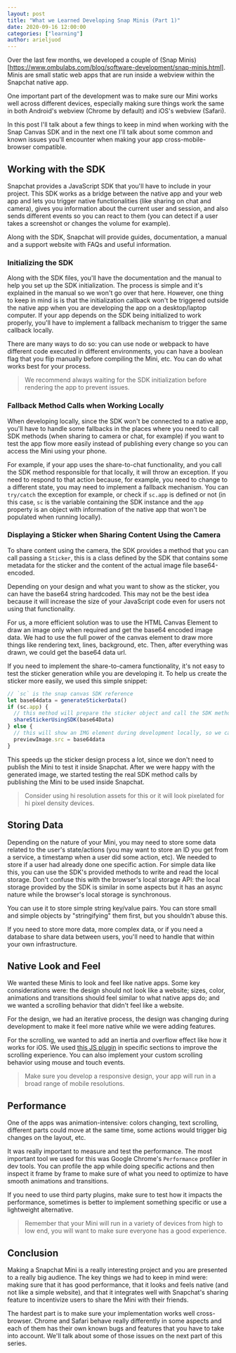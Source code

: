 ```yaml
---
layout: post
title: "What we Learned Developing Snap Minis (Part 1)"
date: 2020-09-16 12:00:00
categories: ["learning"]
author: arieljuod
---
```


Over the last few months, we developed a couple of (Snap Minis)[https://www.ombulabs.com/blog/software-development/snap-minis.html]. Minis are small static web apps that are run inside a webview within the Snapchat native app.

One important part of the development was to make sure our Mini works well across different devices, especially making sure things work the same in both Android's webview (Chrome by default) and iOS's webview (Safari).

In this post I'll talk about a few things to keep in mind when working with the Snap Canvas SDK and in the next one I'll talk about some common and known issues you'll encounter when making your app cross-mobile-browser compatible.

<!--more-->

## Working with the SDK

Snapchat provides a JavaScript SDK that you'll have to include in your project. This SDK works as a bridge between the native app and your web app and lets you trigger native functionalities (like sharing on chat and camera), gives you information about the current user and session, and also sends different events so you can react to them (you can detect if a user takes a screenshot or changes the volume for example).

Along with the SDK, Snapchat will provide guides, documentation, a manual and a support website with FAQs and useful information.

### Initializing the SDK

Along with the SDK files, you'll have the documentation and the manual to help you set up the SDK initialization. The process is simple and it's explained in the manual so we won't go over that here. However, one thing to keep in mind is is that the initialization callback won't be triggered outside the native app when you are developing the app on a desktop/laptop computer. If your app depends on the SDK being initialized to work properly, you'll have to implement a fallback mechanism to trigger the same callback locally.

There are many ways to do so: you can use node or webpack to have different code executed in different environments, you can have a boolean flag that you flip manually before compiling the Mini, etc. You can do what works best for your process.

> We recommend always waiting for the SDK initialization before rendering the app to prevent issues.

### Fallback Method Calls when Working Locally

When developing locally, since the SDK won't be connected to a native app, you'll have to handle some fallbacks in the places where you need to call SDK methods (when sharing to camera or chat, for example) if you want to test the app flow more easily instead of publishing every change so you can access the Mini using your phone.

For example, if your app uses the share-to-chat functionality, and you call the SDK method responsible for that locally, it will throw an exception. If you need to respond to that action because, for example, you need to change to a different state, you may need to implement a fallback mechanism. You can `try/catch` the exception for example, or check if `sc.app` is defined or not (in this case, `sc` is the variable containing the SDK instance and the `app` property is an object with information of the native app that won't be populated when running locally).

### Displaying a Sticker when Sharing Content Using the Camera

To share content using the camera, the SDK provides a method that you can call passing a `Sticker`, this is a class defined by the SDK that contains some metadata for the sticker and the content of the actual image file base64-encoded.

Depending on your design and what you want to show as the sticker, you can have the base64 string hardcoded. This may not be the best idea because it will increase the size of your JavaScript code even for users not using that functionality.

For us, a more efficient solution was to use the HTML Canvas Element to draw an image only when required and get the base64 encoded image data. We had to use the full power of the canvas element to draw more things like rendering text, lines, background, etc. Then, after everything was drawn, we could get the base64 data url.

If you need to implement the share-to-camera functionality, it's not easy to test the sticker generation while you are developing it. To help us create the sticker more easily, we used this simple snippet:

```javascript
// `sc` is the snap canvas SDK reference
let base64data = generateStickerData()
if (sc.app) {
  // this method will prepare the sticker object and call the SDK methods
  shareStickerUsingSDK(base64Data) 
} else {
  // this will show an IMG element during development locally, so we can see what we created
  previewImage.src = base64data
}
```

This speeds up the sticker design process a lot, since we don't need to publish the Mini to test it inside Snapchat. After we were happy with the generated image, we started testing the real SDK method calls by publishing the Mini to be used inside Snapchat.

> Consider using hi resolution assets for this or it will look pixelated for hi pixel density devices.

## Storing Data

Depending on the nature of your Mini, you may need to store some data related to the user's state/actions (you may want to store an ID you get from a service, a timestamp when a user did some action, etc). We needed to store if a user had already done one specific action. For simple data like this, you can use the SDK's provided methods to write and read the local storage. Don't confuse this with the browser's local storage API: the local storage provided by the SDK is similar in some aspects but it has an async nature while the browser's local storage is synchronous.

You can use it to store simple string key/value pairs. You can store small and simple objects by "stringifying" them first, but you shouldn't abuse this.

If you need to store more data, more complex data, or if you need a database to share data between users, you'll need to handle that within your own infrastructure.

## Native Look and Feel

We wanted these Minis to look and feel like native apps. Some key considerations were: the design should not look like a website; sizes, color, animations and transitions should feel similar to what native apps do; and we wanted a scrolling behavior that didn't feel like a website.

For the design, we had an iterative process, the design was changing during development to make it feel more native while we were adding features.

For the scrolling, we wanted to add an inertia and overflow effect like how it works for iOS. We used [this JS plugin](https://github.com/idiotWu/smooth-scrollbar) in specific sections to improve the scrolling experience. You can also implement your custom scrolling behavior using mouse and touch events.

> Make sure you develop a responsive design, your app will run in a broad range of mobile resolutions.

## Performance

One of the apps was animation-intensive: colors changing, text scrolling, different parts could move at the same time, some actions would trigger big changes on the layout, etc.

It was really important to measure and test the performance. The most important tool we used for this was Google Chrome's `Performance` profiler in dev tools. You can profile the app while doing specific actions and then inspect it frame by frame to make sure of what you need to optimize to have smooth animations and transitions.

If you need to use third party plugins, make sure to test how it impacts the performance, sometimes is better to implement something specific or use a lightweight alternative.

> Remember that your Mini will run in a variety of devices from high to low end, you will want to make sure everyone has a good experience.

## Conclusion

Making a Snapchat Mini is a really interesting project and you are presented to a really big audience. The key things we had to keep in mind were: making sure that it has good performance, that it looks and feels native (and not like a simple website), and that it integrates well with Snapchat's sharing feature to incentivize users to share the Mini with their friends.

The hardest part is to make sure your implementation works well cross-browser. Chrome and Safari behave really differently in some aspects and each of them has their own known bugs and features that you have to take into account. We'll talk about some of those issues on the next part of this series.